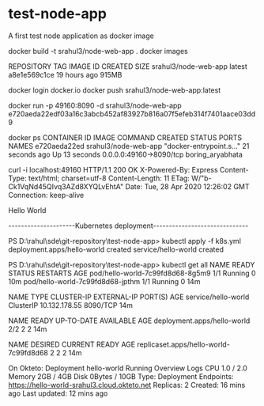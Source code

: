 # test-node-app
A first test node application as docker image

docker build -t srahul3/node-web-app .
docker images

REPOSITORY                                      TAG                 IMAGE ID            CREATED             SIZE
srahul3/node-web-app                            latest              a8e1e569c1ce        19 hours ago        915MB

docker login docker.io
docker push srahul3/node-web-app:latest

docker run -p 49160:8090 -d srahul3/node-web-app
e720aeda22edf03a16c3abcb452af83927b816a07f5efeb314f7401aace03dd9

docker ps
CONTAINER ID        IMAGE                                                     COMMAND                  CREATED             STATUS              PORTS                     NAMES
e720aeda22ed        srahul3/node-web-app                                      "docker-entrypoint.s…"   21 seconds ago      Up 13 seconds       0.0.0.0:49160->8090/tcp   boring_aryabhata

curl -i localhost:49160
HTTP/1.1 200 OK
X-Powered-By: Express
Content-Type: text/html; charset=utf-8
Content-Length: 11
ETag: W/"b-Ck1VqNd45QIvq3AZd8XYQLvEhtA"
Date: Tue, 28 Apr 2020 12:26:02 GMT
Connection: keep-alive

Hello World

---------------------Kubernetes deployment------------------------------

PS D:\rahul\sde\git-repository\test-node-app> kubectl apply -f k8s.yml
deployment.apps/hello-world created
service/hello-world created

PS D:\rahul\sde\git-repository\test-node-app> kubectl get all
NAME                               READY   STATUS    RESTARTS   AGE
pod/hello-world-7c99fd8d68-8g5m9   1/1     Running   0          10m
pod/hello-world-7c99fd8d68-jpthm   1/1     Running   0          14m

NAME                  TYPE        CLUSTER-IP      EXTERNAL-IP   PORT(S)    AGE
service/hello-world   ClusterIP   10.132.178.55   <none>        8090/TCP   14m

NAME                          READY   UP-TO-DATE   AVAILABLE   AGE
deployment.apps/hello-world   2/2     2            2           14m

NAME                                     DESIRED   CURRENT   READY   AGE
replicaset.apps/hello-world-7c99fd8d68   2         2         2       14m

On Okteto:
Deployment
hello-world
Running
Overview
Logs
CPU
1.0
 / 
2.0
Memory
2GB
 / 
4GB
Disk
0Bytes
 / 
10GB
Type:
Deployment
Endpoints:
https://hello-world-srahul3.cloud.okteto.net
Replicas:
2
Created:
16 mins ago
Last updated:
12 mins ago
